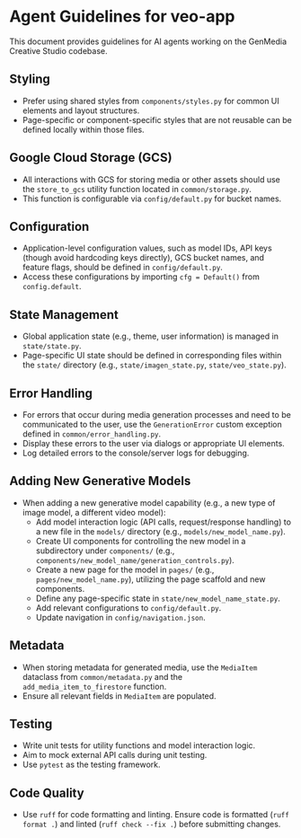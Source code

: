 # Agent Guidelines for veo-app

This document provides guidelines for AI agents working on the GenMedia Creative Studio codebase.

## Styling
- Prefer using shared styles from `components/styles.py` for common UI elements and layout structures.
- Page-specific or component-specific styles that are not reusable can be defined locally within those files.

## Google Cloud Storage (GCS)
- All interactions with GCS for storing media or other assets should use the `store_to_gcs` utility function located in `common/storage.py`.
- This function is configurable via `config/default.py` for bucket names.

## Configuration
- Application-level configuration values, such as model IDs, API keys (though avoid hardcoding keys directly), GCS bucket names, and feature flags, should be defined in `config/default.py`.
- Access these configurations by importing `cfg = Default()` from `config.default`.

## State Management
- Global application state (e.g., theme, user information) is managed in `state/state.py`.
- Page-specific UI state should be defined in corresponding files within the `state/` directory (e.g., `state/imagen_state.py`, `state/veo_state.py`).

## Error Handling
- For errors that occur during media generation processes and need to be communicated to the user, use the `GenerationError` custom exception defined in `common/error_handling.py`.
- Display these errors to the user via dialogs or appropriate UI elements.
- Log detailed errors to the console/server logs for debugging.

## Adding New Generative Models
- When adding a new generative model capability (e.g., a new type of image model, a different video model):
    - Add model interaction logic (API calls, request/response handling) to a new file in the `models/` directory (e.g., `models/new_model_name.py`).
    - Create UI components for controlling the new model in a subdirectory under `components/` (e.g., `components/new_model_name/generation_controls.py`).
    - Create a new page for the model in `pages/` (e.g., `pages/new_model_name.py`), utilizing the page scaffold and new components.
    - Define any page-specific state in `state/new_model_name_state.py`.
    - Add relevant configurations to `config/default.py`.
    - Update navigation in `config/navigation.json`.

## Metadata
- When storing metadata for generated media, use the `MediaItem` dataclass from `common/metadata.py` and the `add_media_item_to_firestore` function.
- Ensure all relevant fields in `MediaItem` are populated.

## Testing
- Write unit tests for utility functions and model interaction logic.
- Aim to mock external API calls during unit testing.
- Use `pytest` as the testing framework.

## Code Quality
- Use `ruff` for code formatting and linting. Ensure code is formatted (`ruff format .`) and linted (`ruff check --fix .`) before submitting changes.
